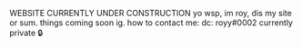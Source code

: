 WEBSITE CURRENTLY UNDER CONSTRUCTION
yo wsp, im roy, dis my site or sum.
things coming soon ig.
how to contact me: dc: royy#0002 
currently private 
🔒

